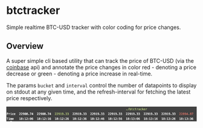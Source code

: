 # btctracker
Simple realtime BTC-USD tracker with color coding for price changes.

## Overview
A super simple cli based utility that can track the price of BTC-USD (via the [coinbase](https://api.coinbase.com/v2/prices/BTC-USD/spot) api) and annotate the price changes in color red - denoting a price decrease or green - denoting a price increase in real-time.

The params `bucket` and `interval` control the number of datapoints to display on stdout at any given time, and the refresh-interval for fetching the latest price respectively.

![Command screenshot](screenshot.png)
